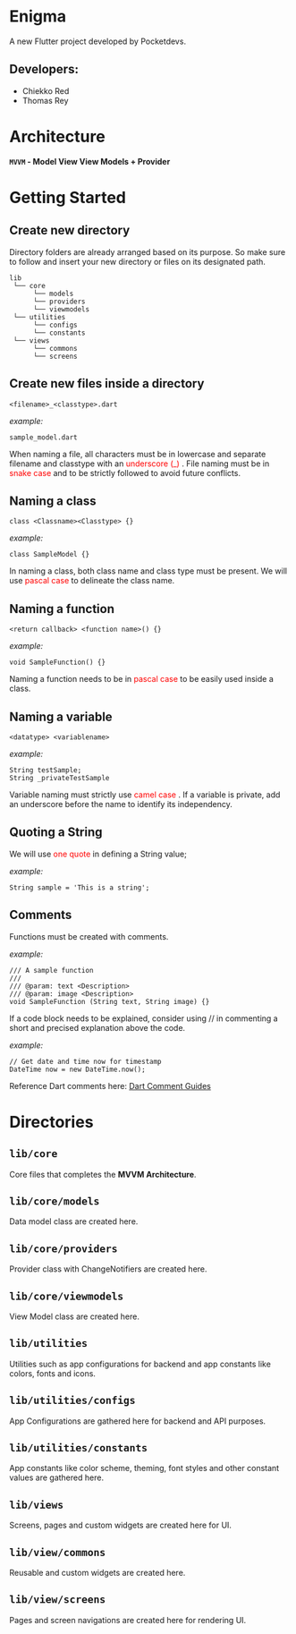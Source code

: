 # Enigma

A new Flutter project developed by Pocketdevs.

## **Developers:**
 - Chiekko Red
 - Thomas Rey

# Architecture

**`MVVM` - Model View View Models + Provider**

# Getting Started

## Create new directory

Directory folders are already arranged based on its purpose. So make sure to follow and insert your new directory or files on its designated path.

```
lib
 └── core
      └── models
      └── providers
      └── viewmodels
 └── utilities
      └── configs
      └── constants
 └── views
      └── commons
      └── screens
```

## Create new files inside a directory

`<filename>_<classtype>.dart`

_example:_
```
sample_model.dart
```
When naming a file, all characters must be in lowercase and separate filename and classtype with an <span style="color:red;">underscore (_) </span>. File naming must be in <span style="color:red;"> snake case </span> and to be strictly followed to avoid future conflicts.

## Naming a class
`class <Classname><Classtype> {}`

_example:_
```
class SampleModel {}
```
In naming a class, both class name and class type must be present. We will use <span style="color:red;"> pascal case </span> to delineate the class name.

## Naming a function
`<return callback> <function name>() {}`

_example:_
```
void SampleFunction() {}
```

Naming a function needs to be in <span style="color:red;"> pascal case </span> to be easily used inside a class.

## Naming a variable
`<datatype> <variablename>`

_example:_

```
String testSample;
String _privateTestSample
```

Variable naming must strictly use <span style="color:red;"> camel case </span>. If a variable is private, add an underscore before the name to identify its independency.

## Quoting a String

We will use <span style="color:red;">one quote</span> in defining a String value;

_example:_
```
String sample = 'This is a string';
```

## Comments

Functions must be created with comments.

_example:_
```
/// A sample function
///
/// @param: text <Description>
/// @param: image <Description>
void SampleFunction (String text, String image) {}
```

If a code block needs to be explained, consider using // in commenting a short and precised explanation above the code.

_example:_
```
// Get date and time now for timestamp
DateTime now = new DateTime.now();
```
Reference Dart comments here: [Dart Comment Guides](https://dart.dev/guides/language/effective-dart/documentation)

# Directories

## `lib/core`
Core files that completes the **MVVM Architecture**.

## `lib/core/models`
Data model class are created here.

## `lib/core/providers`
Provider class with ChangeNotifiers are created here.

## `lib/core/viewmodels`
View Model class are created here.

## `lib/utilities`
Utilities such as app configurations for backend and app constants like colors, fonts and icons.

## `lib/utilities/configs`
App Configurations are gathered here for backend and API purposes.

## `lib/utilities/constants`
App constants like color scheme, theming, font styles and other constant values are gathered here.

## `lib/views`
Screens, pages and custom widgets are created here for UI.

## `lib/view/commons`
Reusable and custom widgets are created here.

## `lib/view/screens`
Pages and screen navigations are created here for rendering UI.